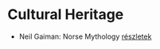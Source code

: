 # Cultural Heritage

- Neil Gaiman: Norse Mythology [részletek](../_details/Neil%20Gaiman.md#id_1807)